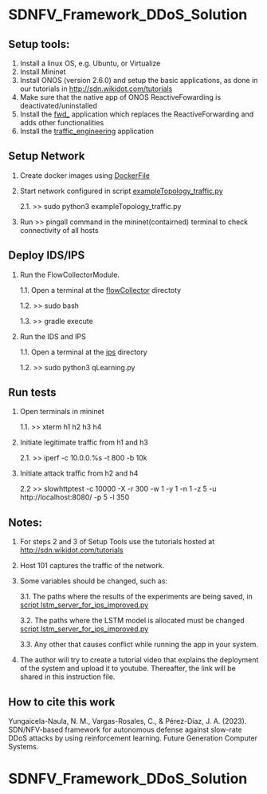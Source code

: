 # SDNFV_Framework_DDoS_Solution


## Setup tools:
1. Install a linux OS, e.g. Ubuntu, or Virtualize
2. Install Mininet
3. Install ONOS (version  2.6.0) and setup the basic applications, as done in our tutorials in http://sdn.wikidot.com/tutorials
4. Make sure that the native app of ONOS ReactiveFowarding is deactivated/uninstalled
5. Install the [fwd_](/fwd_/) application which replaces the ReactiveForwarding and adds other functionalities
6. Install the [traffic_engineering](/traffic_engineering/) application

## Setup Network
1. Create docker images using  [DockerFile](sdn_nfv_tests/ubuntu/) 
2. Start network configured in script [exampleTopology_traffic.py](/sdn_nfv_tests/)

	2.1. >> sudo python3 exampleTopology_traffic.py
	
3. Run >> pingall  command in the mininet(contairned) terminal to check connectivity of all hosts


## Deploy IDS/IPS
1. Run the FlowCollectorModule. 

	1.1. Open a terminal at the [flowCollector](/flowCollector/) directoty
	
	1.2. >> sudo bash
	
	1.3. >> gradle execute
	
2. Run the IDS and IPS

	1.1. Open a terminal at the [ips](/ips/) directory
	
	1.2. >> sudo python3 qLearning.py

## Run tests
1. Open terminals in mininet

	1.1. >> xterm h1 h2 h3 h4
	
2. Initiate legitimate traffic from h1 and h3

	2.1. >>  iperf -c 10.0.0.%s -t 800 -b 10k
	
3. Initiate attack traffic from h2 and h4

	2.2 >> slowhttptest -c 10000 -X -r 300  -w 1 -y 1 -n 1 -z 5 -u http://localhost:8080/ -p 5 -l 350

## Notes:
1. For steps 2 and 3 of Setup Tools use the tutorials hosted at http://sdn.wikidot.com/tutorials
2. Host 101 captures the traffic of the network.
3. Some variables should be changed, such as:

	3.1. The paths where the results of the experiments are being saved, in [script lstm_server_for_ips_improved.py](/ids/slow_rate/lstm_testbed_based) 
	
	3.2. The paths where the LSTM model is allocated must be changed [script lstm_server_for_ips_improved.py](/ids/slow_rate/lstm_testbed_based) 
	
	3.3. Any other that causes conflict while running the app in your system.
	
4. The author will try to create a tutorial video that explains the deployment of the system and upload it to youtube. Thereafter, the link will be shared in this instruction file.

## How to cite this work
Yungaicela-Naula, N. M., Vargas-Rosales, C., & Pérez-Díaz, J. A. (2023). SDN/NFV-based framework for autonomous defense against slow-rate DDoS attacks by using reinforcement learning. Future Generation Computer Systems.
# SDNFV_Framework_DDoS_Solution
